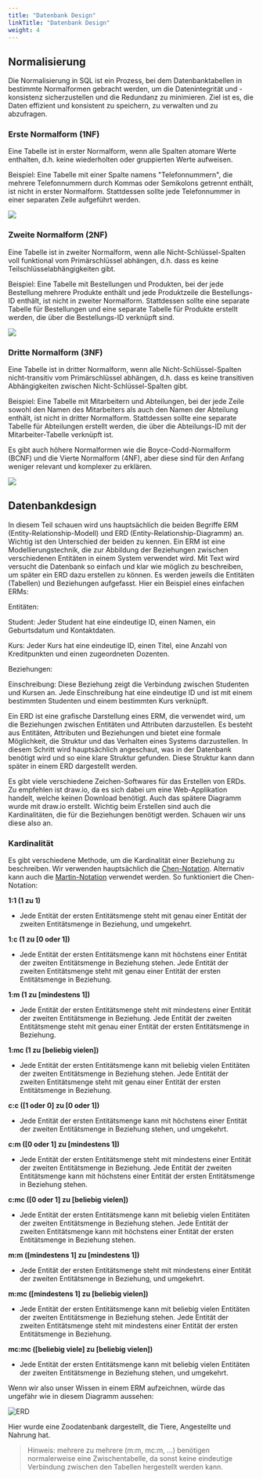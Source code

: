```yaml
---
title: "Datenbank Design"
linkTitle: "Datenbank Design"
weight: 4
---
```


## Normalisierung
Die Normalisierung in SQL ist ein Prozess, bei dem Datenbanktabellen in bestimmte Normalformen gebracht werden, um die
Datenintegrität und -konsistenz sicherzustellen und die Redundanz zu minimieren. Ziel ist es, die Daten effizient und
konsistent zu speichern, zu verwalten und zu abzufragen.

### Erste Normalform (1NF)
Eine Tabelle ist in erster Normalform, wenn alle Spalten atomare Werte enthalten, d.h. keine
wiederholten oder gruppierten Werte aufweisen.

Beispiel: Eine Tabelle mit einer Spalte namens "Telefonnummern", die mehrere Telefonnummern durch Kommas oder Semikolons
getrennt enthält, ist nicht in erster Normalform. Stattdessen sollte jede Telefonnummer in einer separaten Zeile
aufgeführt werden.

![](../images/1.Normalform.png)

### Zweite Normalform (2NF)
Eine Tabelle ist in zweiter Normalform, wenn alle Nicht-Schlüssel-Spalten voll funktional vom
Primärschlüssel abhängen, d.h. dass es keine Teilschlüsselabhängigkeiten gibt.

Beispiel: Eine Tabelle mit Bestellungen und Produkten, bei der jede Bestellung mehrere Produkte enthält und jede
Produktzeile die Bestellungs-ID enthält, ist nicht in zweiter Normalform. Stattdessen sollte eine separate Tabelle
für Bestellungen und eine separate Tabelle für Produkte erstellt werden, die über die Bestellungs-ID verknüpft sind.

![](../images/2.Normalform.png)

### Dritte Normalform (3NF)
Eine Tabelle ist in dritter Normalform, wenn alle Nicht-Schlüssel-Spalten nicht-transitiv vom
Primärschlüssel abhängen, d.h. dass es keine transitiven Abhängigkeiten zwischen Nicht-Schlüssel-Spalten gibt.

Beispiel: Eine Tabelle mit Mitarbeitern und Abteilungen, bei der jede Zeile sowohl den Namen des Mitarbeiters als auch
den Namen der Abteilung enthält, ist nicht in dritter Normalform. Stattdessen sollte eine separate Tabelle für
Abteilungen erstellt werden, die über die Abteilungs-ID mit der Mitarbeiter-Tabelle verknüpft ist.

Es gibt auch höhere Normalformen wie die Boyce-Codd-Normalform (BCNF) und die Vierte Normalform (4NF), aber diese sind
für den Anfang weniger relevant und komplexer zu erklären.

![](../images/3.Normalform.png)

## Datenbankdesign
In diesem Teil schauen wird uns hauptsächlich die beiden Begriffe ERM (Entity-Relationship-Modell) und ERD
(Entity-Relationship-Diagramm) an. Wichtig ist den Unterschied der beiden zu kennen.
Ein ERM ist eine Modellierungstechnik, die zur Abbildung der Beziehungen zwischen verschiedenen Entitäten in
einem System verwendet wird. Mit Text wird versucht die Datenbank so einfach und klar wie möglich zu beschreiben, um 
später ein ERD dazu erstellen zu können. Es werden jeweils die Entitäten (Tabellen) und Beziehungen aufgefasst.
Hier ein Beispiel eines einfachen ERMs:

Entitäten:

Student: Jeder Student hat eine eindeutige ID, einen Namen, ein Geburtsdatum und Kontaktdaten.

Kurs: Jeder Kurs hat eine eindeutige ID, einen Titel, eine Anzahl von Kreditpunkten und einen zugeordneten Dozenten.

Beziehungen:

Einschreibung: Diese Beziehung zeigt die Verbindung zwischen Studenten und Kursen an. Jede Einschreibung hat eine 
eindeutige ID und ist mit einem bestimmten Studenten und einem bestimmten Kurs verknüpft.

Ein ERD ist eine grafische Darstellung eines ERM, die verwendet wird, um die Beziehungen
zwischen Entitäten und Attributen darzustellen. Es besteht aus Entitäten, Attributen und Beziehungen und bietet eine 
formale Möglichkeit, die Struktur und das Verhalten eines Systems darzustellen. In diesem Schritt wird hauptsächlich 
angeschaut, was in der Datenbank benötigt wird und so eine klare Struktur gefunden. Diese Struktur kann dann später in 
einem ERD dargestellt werden.

Es gibt viele verschiedene Zeichen-Softwares für das Erstellen von ERDs. Zu empfehlen ist draw.io, da es sich dabei um
eine Web-Applikation handelt, welche keinen Download benötigt. Auch das spätere Diagramm wurde mit draw.io erstellt. 
Wichtig beim Erstellen sind auch die Kardinalitäten, die für die Beziehungen benötigt werden. Schauen wir uns
diese also an.

### Kardinalität
Es gibt verschiedene Methode, um die Kardinalität einer Beziehung zu beschreiben. Wir verwenden hauptsächlich die 
[Chen-Notation](https://de.wikipedia.org/wiki/Chen-Notation). Alternativ kann auch die 
[Martin-Notation](https://de.wikipedia.org/wiki/Martin-Notation) verwendet werden. So funktioniert die Chen-Notation:

**1:1 (1 zu 1)**
* Jede Entität der ersten Entitätsmenge steht mit genau einer Entität der zweiten Entitätsmenge in Beziehung, und 
umgekehrt.

**1:c (1 zu [0 oder 1])**
* Jede Entität der ersten Entitätsmenge kann mit höchstens einer Entität der zweiten Entitätsmenge in Beziehung stehen. 
Jede Entität der zweiten Entitätsmenge steht mit genau einer Entität der ersten Entitätsmenge in Beziehung.

**1:m (1 zu [mindestens 1])**
* Jede Entität der ersten Entitätsmenge steht mit mindestens einer Entität der zweiten Entitätsmenge in Beziehung. 
Jede Entität der zweiten Entitätsmenge steht mit genau einer Entität der ersten Entitätsmenge in Beziehung.

**1:mc (1 zu [beliebig vielen])**
* Jede Entität der ersten Entitätsmenge kann mit beliebig vielen Entitäten der zweiten Entitätsmenge in Beziehung 
stehen. Jede Entität der zweiten Entitätsmenge steht mit genau einer Entität der ersten Entitätsmenge in Beziehung.

**c:c ([1 oder 0] zu [0 oder 1])**
* Jede Entität der ersten Entitätsmenge kann mit höchstens einer Entität der zweiten Entitätsmenge in Beziehung stehen, 
und umgekehrt.

**c:m ([0 oder 1] zu [mindestens 1])**
* Jede Entität der ersten Entitätsmenge steht mit mindestens einer Entität der zweiten Entitätsmenge in Beziehung. 
Jede Entität der zweiten Entitätsmenge kann mit höchstens einer Entität der ersten Entitätsmenge in Beziehung stehen.

**c:mc ([0 oder 1] zu [beliebig vielen])**
* Jede Entität der ersten Entitätsmenge kann mit beliebig vielen Entitäten der zweiten Entitätsmenge in Beziehung 
stehen. Jede Entität der zweiten Entitätsmenge kann mit höchstens einer Entität der ersten Entitätsmenge in Beziehung 
stehen.

**m:m ([mindestens 1] zu [mindestens 1])**
* Jede Entität der ersten Entitätsmenge steht mit mindestens einer Entität der zweiten Entitätsmenge in Beziehung, 
und umgekehrt.

**m:mc ([mindestens 1] zu [beliebig vielen])**
* Jede Entität der ersten Entitätsmenge kann mit beliebig vielen Entitäten der zweiten Entitätsmenge in Beziehung 
stehen. Jede Entität der zweiten Entitätsmenge steht mit mindestens einer Entität der ersten Entitätsmenge in Beziehung.

**mc:mc ([beliebig viele] zu [beliebig vielen])**
* Jede Entität der ersten Entitätsmenge kann mit beliebig vielen Entitäten der zweiten Entitätsmenge in Beziehung 
stehen, und umgekehrt.

Wenn wir also unser Wissen in einem ERM aufzeichnen, würde das ungefähr wie in diesem Diagramm aussehen:

![ERD](../images/ERD.jpg)

Hier wurde eine Zoodatenbank dargestellt, die Tiere, Angestellte und Nahrung hat.
> Hinweis: mehrere zu mehrere (m:m, mc:m, ...) benötigen normalerweise eine Zwischentabelle, da sonst keine eindeutige
> Verbindung zwischen den Tabellen hergestellt werden kann.